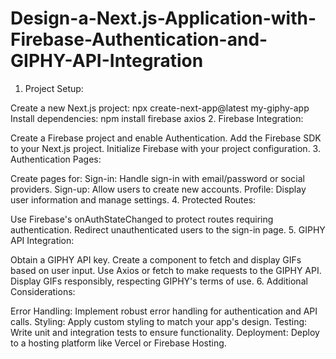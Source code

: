 # Design-a-Next.js-Application-with-Firebase-Authentication-and-GIPHY-API-Integration
1. Project Setup:

Create a new Next.js project: npx create-next-app@latest my-giphy-app
Install dependencies: npm install firebase axios
2. Firebase Integration:

Create a Firebase project and enable Authentication.
Add the Firebase SDK to your Next.js project.
Initialize Firebase with your project configuration.
3. Authentication Pages:

Create pages for:
Sign-in: Handle sign-in with email/password or social providers.
Sign-up: Allow users to create new accounts.
Profile: Display user information and manage settings.
4. Protected Routes:

Use Firebase's onAuthStateChanged to protect routes requiring authentication.
Redirect unauthenticated users to the sign-in page.
5. GIPHY API Integration:

Obtain a GIPHY API key.
Create a component to fetch and display GIFs based on user input.
Use Axios or fetch to make requests to the GIPHY API.
Display GIFs responsibly, respecting GIPHY's terms of use.
6. Additional Considerations:

Error Handling: Implement robust error handling for authentication and API calls.
Styling: Apply custom styling to match your app's design.
Testing: Write unit and integration tests to ensure functionality.
Deployment: Deploy to a hosting platform like Vercel or Firebase Hosting.
